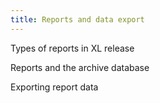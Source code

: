 ```yaml
---
title: Reports and data export
---
```


Types of reports in XL release

Reports and the archive database

Exporting report data
